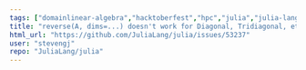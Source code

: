 ```yaml
---
tags: ["domainlinear-algebra","hacktoberfest","hpc","julia","julia-language","julialang","machine-learning","numerical","programming-language","science","scientific"]
title: "reverse(A, dims=...) doesn't work for Diagonal, Tridiagonal, etcetera"
html_url: "https://github.com/JuliaLang/julia/issues/53237"
user: "stevengj"
repo: "JuliaLang/julia"
---
```



